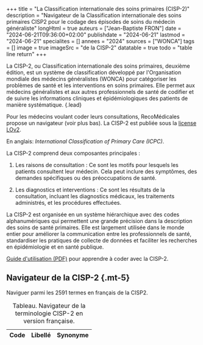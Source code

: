+++
title = "La Classification internationale des soins primaires (CISP-2)"
description = "Navigateur de la Classification internationale des soins primaires CISP2 pour le codage des épisodes de soins du médecin généraliste"
longHtml = true
auteurs = ["Jean-Baptiste FRON"]
date = "2024-06-21T09:36:00+02:00"
publishdate = "2024-06-21"
lastmod = "2024-06-21"
specialites = []
annees = "2024"
sources = ["WONCA"]
tags = []
image = true
imageSrc = "de la CISP-2"
datatable = true
todo = "table line return"
+++

La CISP-2, ou Classification internationale des soins primaires, deuxième édition, est un système de classification développé par l'Organisation mondiale des médecins généralistes (WONCA) pour catégoriser les problèmes de santé et les interventions en soins primaires. Elle permet aux médecins généralistes et aux autres professionnels de santé de codifier et de suivre les informations cliniques et épidémiologiques des patients de manière systématique.
{.lead}

Pour les médecins voulant coder leurs consultations, RecoMédicales propose un navigateur (voir plus bas). La CISP-2 est publiée sous la [license LOv2](https://github.com/etalab/licence-ouverte/blob/master/LO.md).

En anglais: *International Classification of Primary Care (ICPC)*.

La CISP-2 comprend deux composantes principales :

1. Les raisons de consultation : Ce sont les motifs pour lesquels les patients consultent leur médecin. Cela peut inclure des symptômes, des demandes spécifiques ou des préoccupations de santé.

2. Les diagnostics et interventions : Ce sont les résultats de la consultation, incluant les diagnostics médicaux, les traitements administrés, et les procédures effectuées.

La CISP-2 est organisée en un système hiérarchique avec des codes alphanumériques qui permettent une grande précision dans la description des soins de santé primaires. Elle est largement utilisée dans le monde entier pour améliorer la communication entre les professionnels de santé, standardiser les pratiques de collecte de données et faciliter les recherches en épidémiologie et en santé publique.

[Guide d'utilisation (PDF)](https://orbi.uliege.be/bitstream/2268/229852/1/Chap%201-9.pdf) pour apprendre à coder avec la CISP-2.

## Navigateur de la CISP-2 {.mt-5}

Naviguer parmi les 2591 termes en français de la CISP2.

<script type="application/ld+json">{"@context": "https://schema.org","@type": "Table","about": "Navigateur de la terminologie CISP-2 en version française."}</script>
<table id="cisp2-table" class="table">
<caption><span class="font-weight-bold">Tableau.</span> Navigateur de la terminologie CISP-2 en version française.</caption>
<thead>
  <tr>
    <th scope="col">Code</th>
    <th scope="col">Libellé</th>
    <th scope="col">Synonyme</th>
  </tr>
</thead>
</table>

<script type="module">
window.addEventListener('load', () => {
  $(function () {
    $('#cisp2-table').DataTable({
      ajax: '/data/cisp2.json',
      bAutoWidth: false,
      columns: [
        { data: 'code' },
        { data: 'label' },
        { data: 'synonym' }
      ]
    })
  })
})
</script>
